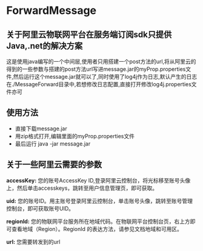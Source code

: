 # ForwardMessage
## 关于阿里云物联网平台在服务端订阅sdk只提供Java,.net的解决方案

这是使用java编写的一个中间层,使用者只用搭建一个post方法的url,将从阿里云的得到的一些参数与搭建的post方法url写进message.jar的myProp.properties文件,然后运行这个message.jar就可以了,同时使用了log4j作为日志,默认产生的日志在./MessageForward目录中,若想修改日志配置,直接打开修改log4j.properties文件亦可



## 使用方法
- 直接下载message.jar
- 用zip格式打开,编辑里面的myProp.properties文件
- 最后运行 java -jar message.jar



## 关于一些阿里云需要的参数
**accessKey:** 您的账号AccessKey ID,登录阿里云控制台，将光标移至账号头像上，然后单击accesskeys，跳转至用户信息管理页，即可获取。

**uid:** 您的账号ID。用主账号登录阿里云控制台，单击账号头像，跳转至账号管理控制台，即可获取账号UID。

**regionId:** 您的物联网平台服务所在地域代码。在物联网平台控制台页，右上方即可查看地域（Region）。RegionId 的表达方法，请参见文档地域和可用区。

**url:** 您需要转发到的url
